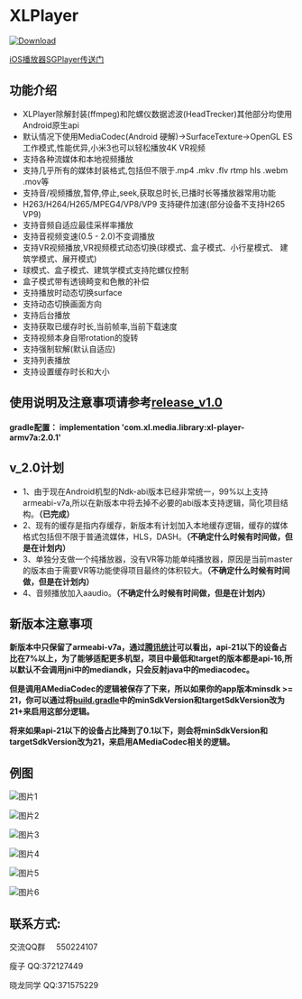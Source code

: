 # XLPlayer
[ ![Download](https://api.bintray.com/packages/xl-player-developers/xl-player-library/xl-player-armv7a/images/download.svg?version=2.0.1) ](https://bintray.com/xl-player-developers/xl-player-library/xl-player-armv7a/2.0.1/link)

[iOS播放器SGPlayer传送门](https://github.com/libobjc/SGPlayer)

## 功能介绍
* XLPlayer除解封装(ffmpeg)和陀螺仪数据滤波(HeadTrecker)其他部分均使用Android原生api
* 默认情况下使用MediaCodec(Android 硬解)->SurfaceTexture->OpenGL ES工作模式,性能优异,小米3也可以轻松播放4K VR视频
* 支持各种流媒体和本地视频播放
* 支持几乎所有的媒体封装格式,包括但不限于.mp4 .mkv .flv rtmp hls .webm .mov等
* 支持音/视频播放,暂停,停止,seek,获取总时长,已播时长等播放器常用功能
* H263/H264/H265/MPEG4/VP8/VP9 支持硬件加速(部分设备不支持H265 VP9)
* 支持音频自适应最佳采样率播放
* 支持音视频变速(0.5 - 2.0)不变调播放
* 支持VR视频播放,VR视频模式动态切换(球模式、盒子模式、小行星模式、 建筑学模式、展开模式)
* 球模式、盒子模式、建筑学模式支持陀螺仪控制
* 盒子模式带有透镜畸变和色散的补偿
* 支持播放时动态切换surface
* 支持动态切换画面方向
* 支持后台播放
* 支持获取已缓存时长,当前帧率,当前下载速度
* 支持视频本身自带rotation的旋转
* 支持强制软解(默认自适应)
* 支持列表播放
* 支持设置缓存时长和大小

## 使用说明及注意事项请参考[release_v1.0](https://github.com/xl-player-developers/xl_player/tree/release_v1.0)

#### gradle配置： implementation 'com.xl.media.library:xl-player-armv7a:2.0.1'

## v_2.0计划
* 1、由于现在Android机型的Ndk-abi版本已经非常统一，99%以上支持armeabi-v7a,所以在新版本中将去掉不必要的abi版本支持逻辑，简化项目结构。**（已完成）**
* 2、现有的缓存是指内存缓存，新版本有计划加入本地缓存逻辑，缓存的媒体格式包括但不限于普通流媒体，HLS，DASH。**（不确定什么时候有时间做，但是在计划内）**
* 3、单独分支做一个纯播放器，没有VR等功能单纯播放器，原因是当前master的版本由于需要VR等功能使得项目最终的体积较大。**（不确定什么时候有时间做，但是在计划内）**
* 4、音频播放加入aaudio。**（不确定什么时候有时间做，但是在计划内）**

## 新版本注意事项
   **新版本中只保留了armeabi-v7a，通过[腾讯统计](https://mta.qq.com/mta/data/device/os)可以看出，api-21以下的设备占比在7%以上，为了能够适配更多机型，项目中最低和target的版本都是api-16,所以默认不会调用jni中的mediandk，只会反射java中的mediacodec。**
  
   **但是调用AMediaCodec的逻辑被保存了下来，所以如果你的app版本minsdk >= 21，你可以通过将[build.gradle](xl-player-armv7a/build.gradle)中的minSdkVersion和targetSdkVersion改为21+来启用这部分逻辑。**
   
   **将来如果api-21以下的设备占比降到了0.1以下，则会将minSdkVersion和targetSdkVersion改为21，来启用AMediaCodec相关的逻辑。**
  
## 例图

![图片1](sample_pic/1.gif)

![图片2](sample_pic/2.gif)

![图片3](sample_pic/3.gif)

![图片4](sample_pic/4.gif)

![图片5](sample_pic/5.gif)

![图片6](sample_pic/6.gif)

## 联系方式:
交流QQ群     550224107

瘦子      QQ:372127449

晓龙同学   QQ:371575229
